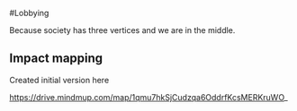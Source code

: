 #Lobbying

Because society has three vertices and we are in the middle.

## Impact mapping

Created initial version here 

https://drive.mindmup.com/map/1qmu7hkSjCudzqa6OddrfKcsMERKruWO_


